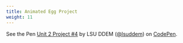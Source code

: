 ```yaml
---
title: Animated Egg Project
weight: 11
---
```

<p data-height="600" data-theme-id="33744" data-slug-hash="569d1089024c52c7b030fb2ed16b931a" data-default-tab="js,result" data-user="lsuddem" data-pen-title="Unit 2 Project #4" data-editable="true" class="codepen">See the Pen <a href="https://codepen.io/lsuddem/pen/569d1089024c52c7b030fb2ed16b931a/">Unit 2 Project #4</a> by LSU DDEM (<a href="https://codepen.io/lsuddem">@lsuddem</a>) on <a href="https://codepen.io">CodePen</a>.</p>
<script async src="https://static.codepen.io/assets/embed/ei.js"></script>
